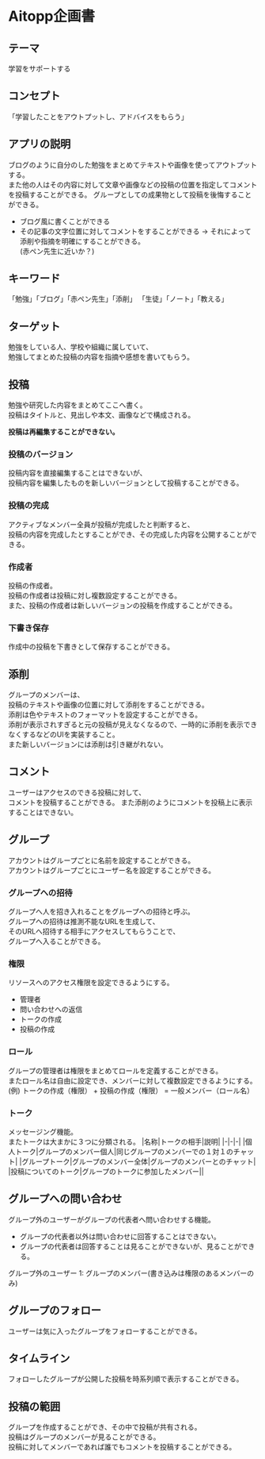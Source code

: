 # Aitopp企画書

## テーマ
学習をサポートする


## コンセプト
「学習したことをアウトプットし、アドバイスをもらう」

## アプリの説明
ブログのように自分のした勉強をまとめてテキストや画像を使ってアウトプットする。  
また他の人はその内容に対して文章や画像などの投稿の位置を指定してコメントを投稿することができる。 
グループとしての成果物として投稿を後悔することができる。  


* ブログ風に書くことができる
* その記事の文字位置に対してコメントをすることができる
    -> それによって添削や指摘を明確にすることができる。  
        (赤ペン先生に近いか？)

## キーワード
「勉強」「ブログ」「赤ペン先生」「添削」
「生徒」「ノート」「教える」

## ターゲット
勉強をしている人、学校や組織に属していて、  
勉強してまとめた投稿の内容を指摘や感想を書いてもらう。  


        
## 投稿
勉強や研究した内容をまとめてここへ書く。  
投稿はタイトルと、見出しや本文、画像などで構成される。  


**投稿は再編集することができない。**  

### 投稿のバージョン
投稿内容を直接編集することはできないが、  
投稿内容を編集したものを新しいバージョンとして投稿することができる。  

### 投稿の完成
アクティブなメンバー全員が投稿が完成したと判断すると、  
投稿の内容を完成したとすることができ、その完成した内容を公開することができる。  

### 作成者
投稿の作成者。  
投稿の作成者は投稿に対し複数設定することができる。  
また、投稿の作成者は新しいバージョンの投稿を作成することができる。  

### 下書き保存
作成中の投稿を下書きとして保存することができる。  


## 添削
グループのメンバーは、  
投稿のテキストや画像の位置に対して添削をすることができる。  
添削は色やテキストのフォーマットを設定することができる。  
添削が表示されすぎると元の投稿が見えなくなるので、一時的に添削を表示できなくするなどのUIを実装すること。  
また新しいバージョンには添削は引き継がれない。　　


## コメント
ユーザーはアクセスのできる投稿に対して、  
コメントを投稿することができる。 
また添削のようにコメントを投稿上に表示することはできない。  
 

## グループ
アカウントはグループごとに名前を設定することができる。  
アカウントはグループごとにユーザー名を設定することができる。  

### グループへの招待
グループへ人を招き入れることをグループへの招待と呼ぶ。  
グループへの招待は推測不能なURLを生成して、  
そのURLへ招待する相手にアクセスしてもらうことで、  
グループへ入ることができる。  

### 権限
リソースへのアクセス権限を設定できるようにする。  
* 管理者
* 問い合わせへの返信
* トークの作成
* 投稿の作成
### ロール
グループの管理者は権限をまとめてロールを定義することができる。  
またロール名は自由に設定でき、メンバーに対して複数設定できるようにする。  
(例) トークの作成（権限） + 投稿の作成（権限） = 一般メンバー（ロール名）



### トーク
メッセージング機能。  
またトークは大まかに３つに分類される。
|名称|トークの相手|説明|
|-|-|-|
|個人トーク|グループのメンバー個人|同じグループのメンバーでの１対１のチャット|
|グループトーク|グループのメンバー全体|グループのメンバーとのチャット|
|投稿についてのトーク|グループのトークに参加したメンバー||

## グループへの問い合わせ
グループ外のユーザーがグループの代表者へ問い合わせする機能。  
* グループの代表者以外は問い合わせに回答することはできない。  
* グループの代表者は回答することは見ることができないが、見ることができる。  


グループ外のユーザー 1: グループのメンバー(書き込みは権限のあるメンバーのみ)


## グループのフォロー  
ユーザーは気に入ったグループをフォローすることができる。  

## タイムライン
フォローしたグループが公開した投稿を時系列順で表示することができる。  



## 投稿の範囲
グループを作成することができ、その中で投稿が共有される。  
投稿はグループのメンバーが見ることができる。  
投稿に対してメンバーであれば誰でもコメントを投稿することができる。  




